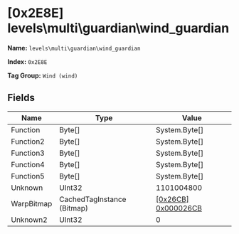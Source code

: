 # [0x2E8E] levels\multi\guardian\wind_guardian

**Name:** ```levels\multi\guardian\wind_guardian```

**Index:** ```0x2E8E```

**Tag Group:** ```Wind (wind)```

## Fields

Name	| Type	| Value
---	|---	|---	|
Function	|Byte[]	|System.Byte[]
Function2	|Byte[]	|System.Byte[]
Function3	|Byte[]	|System.Byte[]
Function4	|Byte[]	|System.Byte[]
Function5	|Byte[]	|System.Byte[]
Unknown	|UInt32	|1101004800
WarpBitmap	|CachedTagInstance (Bitmap)	|[[0x26CB] 0x000026CB](../Bitmap/26CB.md)
Unknown2	|UInt32	|0



